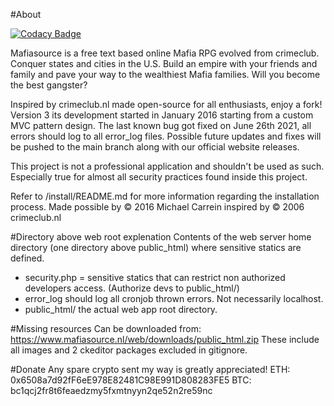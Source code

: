 #About

[![Codacy Badge](https://api.codacy.com/project/badge/Grade/c04f46d9b89e4f68a68950c614e1eede)](https://app.codacy.com/gh/Mafiasource/Mafiasource?utm_source=github.com&utm_medium=referral&utm_content=Mafiasource/Mafiasource&utm_campaign=Badge_Grade_Settings)

Mafiasource is a free text based online Mafia RPG evolved from crimeclub.
Conquer states and cities in the U.S.
Build an empire with your friends and family and pave your way to the wealthiest Mafia families.
Will you become the best gangster?

Inspired by crimeclub.nl made open-source for all enthusiasts, enjoy a fork!
Version 3 its development started in January 2016 starting from a custom MVC pattern design.
The last known bug got fixed on June 26th 2021, all errors should log to all error_log files.
Possible future updates and fixes will be pushed to the main branch along with our official website releases.

This project is not a professional application and shouldn't be used as such.
Especially true for almost all security practices found inside this project.

Refer to /install/README.md for more information regarding the installation process.
Made possible by © 2016 Michael Carrein inspired by © 2006 crimeclub.nl


#Directory above web root explenation
Contents of the web server home directory (one directory above public_html) where sensitive statics are defined.
- security.php = sensitive statics that can restrict non authorized developers access. (Authorize devs to public_html/)
- error_log should log all cronjob thrown errors. Not necessarily localhost.
- public_html/ the actual web app root directory.


#Missing resources
Can be downloaded from: https://www.mafiasource.nl/web/downloads/public_html.zip
These include all images and 2 ckeditor packages excluded in gitignore.


#Donate
Any spare crypto sent my way is greatly appreciated!
ETH: 0x6508a7d92fF6eE978E82481C98E991D808283FE5
BTC: bc1qcj2fr8t6feaedzmy5fxmtnyyn2qe52n2re59nc
